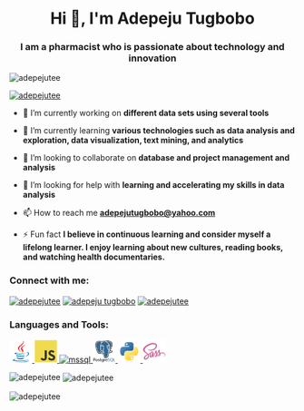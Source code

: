 <h1 align="center">Hi 👋, I'm Adepeju Tugbobo</h1>
<h3 align="center">I am a pharmacist who is passionate about technology and innovation</h3>

<p align="left"> <img src="https://komarev.com/ghpvc/?username=adepejutee&label=Profile%20views&color=0e75b6&style=flat" alt="adepejutee" /> </p>

<p align="left"> <a href="https://twitter.com/adepejutee" target="blank"><img src="https://img.shields.io/twitter/follow/adepejutee?logo=twitter&style=for-the-badge" alt="adepejutee" /></a> </p>

- 🔭 I’m currently working on **different data sets using several tools**

- 🌱 I’m currently learning **various technologies such as data analysis and exploration, data visualization, text mining, and analytics**

- 👯 I’m looking to collaborate on **database and project management and analysis**

- 🤝 I’m looking for help with **learning and accelerating my skills in data analysis**

- 📫 How to reach me **adepejutugbobo@yahoo.com**

- ⚡ Fun fact **I believe in continuous learning and consider myself a lifelong learner. I enjoy learning about new cultures, reading books, and watching health documentaries.**

<h3 align="left">Connect with me:</h3>
<p align="left">
<a href="https://twitter.com/adepejutee" target="blank"><img align="center" src="https://raw.githubusercontent.com/rahuldkjain/github-profile-readme-generator/master/src/images/icons/Social/twitter.svg" alt="adepejutee" height="30" width="40" /></a>
<a href="https://linkedin.com/in/adepeju tugbobo" target="blank"><img align="center" src="https://raw.githubusercontent.com/rahuldkjain/github-profile-readme-generator/master/src/images/icons/Social/linked-in-alt.svg" alt="adepeju tugbobo" height="30" width="40" /></a>
<a href="https://instagram.com/adepejutee" target="blank"><img align="center" src="https://raw.githubusercontent.com/rahuldkjain/github-profile-readme-generator/master/src/images/icons/Social/instagram.svg" alt="adepejutee" height="30" width="40" /></a>
</p>

<h3 align="left">Languages and Tools:</h3>
<p align="left"> <a href="https://www.java.com" target="_blank" rel="noreferrer"> <img src="https://raw.githubusercontent.com/devicons/devicon/master/icons/java/java-original.svg" alt="java" width="40" height="40"/> </a> <a href="https://developer.mozilla.org/en-US/docs/Web/JavaScript" target="_blank" rel="noreferrer"> <img src="https://raw.githubusercontent.com/devicons/devicon/master/icons/javascript/javascript-original.svg" alt="javascript" width="40" height="40"/> </a> <a href="https://www.microsoft.com/en-us/sql-server" target="_blank" rel="noreferrer"> <img src="https://www.svgrepo.com/show/303229/microsoft-sql-server-logo.svg" alt="mssql" width="40" height="40"/> </a> <a href="https://www.postgresql.org" target="_blank" rel="noreferrer"> <img src="https://raw.githubusercontent.com/devicons/devicon/master/icons/postgresql/postgresql-original-wordmark.svg" alt="postgresql" width="40" height="40"/> </a> <a href="https://www.python.org" target="_blank" rel="noreferrer"> <img src="https://raw.githubusercontent.com/devicons/devicon/master/icons/python/python-original.svg" alt="python" width="40" height="40"/> </a> <a href="https://sass-lang.com" target="_blank" rel="noreferrer"> <img src="https://raw.githubusercontent.com/devicons/devicon/master/icons/sass/sass-original.svg" alt="sass" width="40" height="40"/> </a> </p>

<p><img align="left" src="https://github-readme-stats.vercel.app/api/top-langs?username=adepejutee&show_icons=true&locale=en&layout=compact" alt="adepejutee" /></p>

<p>&nbsp;<img align="center" src="https://github-readme-stats.vercel.app/api?username=adepejutee&show_icons=true&locale=en" alt="adepejutee" /></p>

<p><img align="center" src="https://github-readme-streak-stats.herokuapp.com/?user=adepejutee&" alt="adepejutee" /></p>
